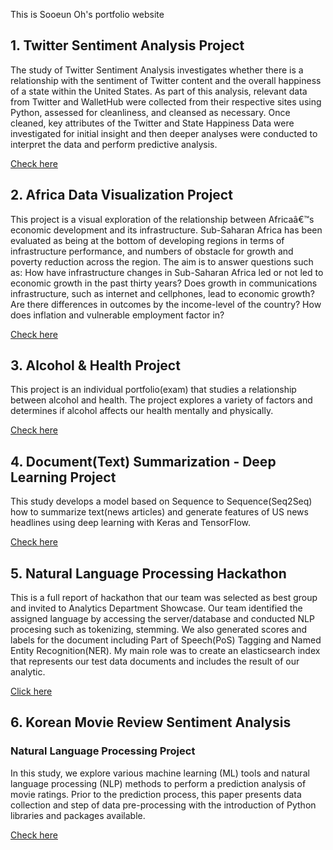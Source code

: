 This is Sooeun Oh's portfolio website

## 1. Twitter Sentiment Analysis Project

The study of Twitter Sentiment Analysis investigates whether there is a relationship with the sentiment of Twitter content and the overall happiness of a state within the United States. 
As part of this analysis, relevant data from Twitter and WalletHub were collected from their respective sites using Python, assessed for cleanliness, and cleansed as necessary. 
Once cleaned, key attributes of the Twitter and State Happiness Data were investigated for initial insight and then deeper analyses were conducted to interpret the data and perform predictive analysis.

[Check here](https://sooeun67.github.io/twitter_sentiment_happiness/)

## 2. Africa Data Visualization Project

This project is a visual exploration of the relationship between Africaâ€™s economic development and its infrastructure. 
Sub-Saharan Africa has been evaluated as being at the bottom of developing regions in terms of infrastructure performance, and numbers of obstacle for growth and poverty reduction across the region. 
The aim is to answer questions such as: How have infrastructure changes in Sub-Saharan Africa led or not led to economic growth in the past thirty years? 
Does growth in communications infrastructure, such as internet and cellphones, lead to economic growth? 
Are there differences in outcomes by the income-level of the country? How does inflation and vulnerable employment factor in?

[Check here](https://sooeun67.github.io/Africa/Home.html)

## 3. Alcohol & Health Project

This project is an individual portfolio(exam) that studies a relationship between alcohol and health. 
The project explores a variety of factors and determines if alcohol affects our health mentally and physically. 

[Check here](https://sooeun67.github.io/Alcohol/Home.html)


## 4. Document(Text) Summarization - Deep Learning Project

This study develops a model based on Sequence to Sequence(Seq2Seq) how to summarize text(news articles) and generate features of US news headlines using deep learning with Keras and TensorFlow. 

[Check here](https://github.com/sooeun67/Neural-Networks-and-Deep-Learning/blob/master/Project/About.md)

## 5. Natural Language Processing Hackathon

This is a full report of hackathon that our team was selected as best group and invited to Analytics Department Showcase.
Our team identified the assigned language by accessing the server/database and conducted NLP procesing such as tokenizing, stemming. We also generated scores and labels for the document including Part of Speech(PoS) Tagging and Named Entity Recognition(NER). My main role was to create an elasticsearch index that represents our test data documents and includes the result of our analytic. 

[Click here](https://github.com/sooeun67/NLP/blob/master/Hackathon.pdf)

## 6. Korean Movie Review Sentiment Analysis
### Natural Language Processing Project

In this study, we explore various machine learning (ML) tools and natural language processing (NLP) methods to perform a prediction analysis of movie ratings. Prior to the prediction process, this paper presents data collection and step of data pre-processing with the introduction of Python libraries and packages available. 

[Check here](https://github.com/sooeun67/NLP/blob/master/korean_movie_project/aboutme.md)
